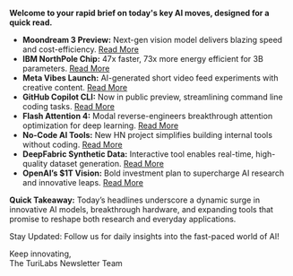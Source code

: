 <p><strong>Welcome to your rapid brief on today's key AI moves, designed for a quick read.</strong></p>
<ul>
<li><strong>Moondream 3 Preview:</strong> Next-gen vision model delivers blazing speed and cost-efficiency. <a href="https://moondream.ai/blog/moondream-3-preview">Read More</a></li>
<li><strong>IBM NorthPole Chip:</strong> 47x faster, 73x more energy efficient for 3B parameters. <a href="https://research.ibm.com/blog/why-von-neumann-architecture-is-impeding-the-power-of-ai-computing">Read More</a></li>
<li><strong>Meta Vibes Launch:</strong> AI-generated short video feed experiments with creative content. <a href="https://techcrunch.com/2025/09/25/meta-launches-vibes-a-short-form-video-feed-of-ai-slop/">Read More</a></li>
<li><strong>GitHub Copilot CLI:</strong> Now in public preview, streamlining command line coding tasks. <a href="https://github.blog/changelog/2025-09-25-github-copilot-cli-is-now-in-public-preview/">Read More</a></li>
<li><strong>Flash Attention 4:</strong> Modal reverse-engineers breakthrough attention optimization for deep learning. <a href="https://modal.com/blog/reverse-engineer-flash-attention-4">Read More</a></li>
<li><strong>No-Code AI Tools:</strong> New HN project simplifies building internal tools without coding. <a href="https://www.tooljet.ai">Read More</a></li>
<li><strong>DeepFabric Synthetic Data:</strong> Interactive tool enables real-time, high-quality dataset generation. <a href="https://lukehinds.github.io/deepfabric">Read More</a></li>
<li><strong>OpenAI’s $1T Vision:</strong> Bold investment plan to supercharge AI research and innovative leaps. <a href="https://www.wheresyoured.at/openai-onetrillion/">Read More</a></li>
</ul>
<p><strong>Quick Takeaway:</strong> Today’s headlines underscore a dynamic surge in innovative AI models, breakthrough hardware, and expanding tools that promise to reshape both research and everyday applications.</p>
<p>Stay Updated: Follow us for daily insights into the fast-paced world of AI!</p>
<p>Keep innovating,<br />
The TuriLabs Newsletter Team</p>